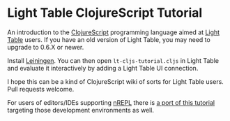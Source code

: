 # Light Table ClojureScript Tutorial

An introduction to the
[ClojureScript](http://github.com/clojure/clojurescript) programming
language aimed at [Light Table](http://www.lighttable.com) users. If you have
an old version of Light Table, you may need to upgrade to 0.6.X or newer.

Install [Leiningen](http://leiningen.org). You can then open
`lt-cljs-tutorial.cljs` in Light Table and evaluate it interactively
by adding a Light Table UI connection.

I hope this can be a kind of ClojureScript wiki of sorts for Light
Table users.  Pull requests welcome.

For users of editors/IDEs supporting [nREPL][1] there is
[a port of this tutorial][2] targeting those development environments
as well.

[1]: https://github.com/clojure/tools.nrepl
[2]: https://github.com/magomimmo/modern-cljs/tree/master/cljs-tutorial

